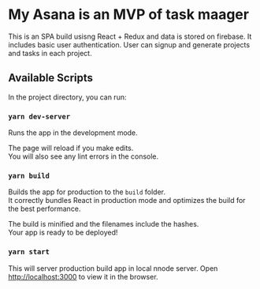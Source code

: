 # My Asana is an MVP of task maager

This is an SPA build usisng React + Redux and data is stored on firebase.
It includes basic user authentication. User can signup and generate projects and tasks in each project.

## Available Scripts

In the project directory, you can run:

### `yarn dev-server`

Runs the app in the development mode.<br />

The page will reload if you make edits.<br />
You will also see any lint errors in the console.

### `yarn build`

Builds the app for production to the `build` folder.<br />
It correctly bundles React in production mode and optimizes the build for the best performance.

The build is minified and the filenames include the hashes.<br />
Your app is ready to be deployed!

### `yarn start`

This will server production build app in local nnode server.
Open [http://localhost:3000](http://localhost:3000) to view it in the browser.
